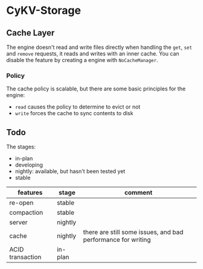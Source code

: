# CyKV-Storage

## Cache Layer
The engine doesn't read and write files directly when handling the `get`, `set` and `remove` requests, it reads and writes with an inner cache. You can disable the feature by creating a engine with `NoCacheManager`.

### Policy
The cache policy is scalable, but there are some basic principles for the engine:
- `read` causes the policy to determine to evict or not
- `write` forces the cache to sync contents to disk

## Todo
The stages:
- in-plan
- developing
- nightly: available, but hasn't been tested yet
- stable

|features|stage|comment|
|---|---|---|
|re-open|stable||
|compaction|stable||
|server|nightly||
|cache|nightly|there are still some issues, and bad performance for writing|
|ACID transaction| in-plan||